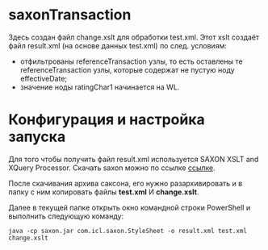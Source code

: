 # saxonTransaction

Здесь создан файл  change.xslt для обработки test.xml. Этот xslt создаёт файл result.xml (на основе данных test.xml) по след. условиям:
* отфильтрованы referenceTransaction узлы, то есть оставлены те referenceTransaction узлы, 
которые содержат не пустую ноду effectiveDate;
* значение ноды ratingChar1 начинается на WL.

# Конфигурация и настройка запуска

Для того чтобы получить файл result.xml используется SAXON XSLT and XQuery Processor.
Скачать saxon можно по ссылке [ссылке](http://saxon.sourceforge.net/).

После скачивания архива саксона, его нужно разархивировать
и в папку с ним копировать файлы **test.xml** И **change.xslt**.

Далее в текущей папке открыть окно командной строки PowerShell и выполнить следующую команду:

`java -cp saxon.jar com.icl.saxon.StyleSheet -o result.xml test.xml change.xslt`
